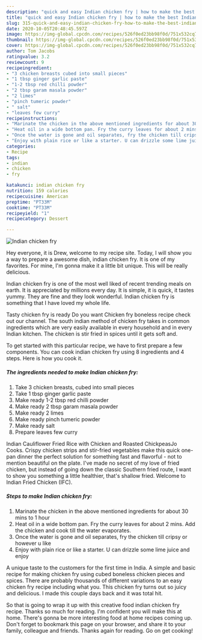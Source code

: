```yaml
---
description: "quick and easy Indian chicken fry | how to make the best Indian chicken fry"
title: "quick and easy Indian chicken fry | how to make the best Indian chicken fry"
slug: 315-quick-and-easy-indian-chicken-fry-how-to-make-the-best-indian-chicken-fry
date: 2020-10-05T20:48:45.597Z
image: https://img-global.cpcdn.com/recipes/526f0ed23bb98f0d/751x532cq70/indian-chicken-fry-recipe-main-photo.jpg
thumbnail: https://img-global.cpcdn.com/recipes/526f0ed23bb98f0d/751x532cq70/indian-chicken-fry-recipe-main-photo.jpg
cover: https://img-global.cpcdn.com/recipes/526f0ed23bb98f0d/751x532cq70/indian-chicken-fry-recipe-main-photo.jpg
author: Tom Jacobs
ratingvalue: 3.2
reviewcount: 9
recipeingredient:
- "3 chicken breasts cubed into small pieces"
- "1 tbsp ginger garlic paste"
- "1-2 tbsp red chilli powder"
- "2 tbsp garam masala powder"
- "2 limes"
- "pinch tumeric powder"
- " salt"
- "leaves few curry"
recipeinstructions:
- "Marinate the chicken in the above mentioned ingredients for about 30 mins to 1 hour"
- "Heat oil in a wide bottom pan. Fry the curry leaves for about 2 mins. Add the chicken and cook till the water evaporates."
- "Once the water is gone and oil separates, fry the chicken till cripsy or however u like"
- "Enjoy with plain rice or like a starter. U can drizzle some lime juice and enjoy"
categories:
- Recipe
tags:
- indian
- chicken
- fry

katakunci: indian chicken fry 
nutrition: 159 calories
recipecuisine: American
preptime: "PT33M"
cooktime: "PT33M"
recipeyield: "1"
recipecategory: Dessert

---
```



![Indian chicken fry](https://img-global.cpcdn.com/recipes/526f0ed23bb98f0d/751x532cq70/indian-chicken-fry-recipe-main-photo.jpg)

Hey everyone, it is Drew, welcome to my recipe site. Today, I will show you a way to prepare a awesome dish, indian chicken fry. It is one of my favorites. For mine, I'm gonna make it a little bit unique. This will be really delicious.

Indian chicken fry is one of the most well liked of recent trending meals on earth. It is appreciated by millions every day. It is simple, it is quick, it tastes yummy. They are fine and they look wonderful. Indian chicken fry is something that I have loved my whole life.

Tasty chicken fry is ready Do you want Chicken fry boneless recipe check out our channel. The south indian method of chicken fry takes in common ingredients which are very easily available in every household and in every Indian kitchen. The chicken is stir fried in spices until it gets soft and.


To get started with this particular recipe, we have to first prepare a few components. You can cook indian chicken fry using 8 ingredients and 4 steps. Here is how you cook it.

<!--inarticleads1-->

##### The ingredients needed to make Indian chicken fry:

1. Take 3 chicken breasts, cubed into small pieces
1. Take 1 tbsp ginger garlic paste
1. Make ready 1-2 tbsp red chilli powder
1. Make ready 2 tbsp garam masala powder
1. Make ready 2 limes
1. Make ready pinch tumeric powder
1. Make ready  salt
1. Prepare leaves few curry


Indian Cauliflower Fried Rice with Chicken and Roasted ChickpeasJo Cooks. Crispy chicken strips and stir-fried vegetables make this quick one-pan dinner the perfect solution for something fast and flavorful - not to mention beautiful on the plate. I&#39;ve made no secret of my love of fried chicken, but instead of going down the classic Southern fried route, I want to show you something a little healthier, that&#39;s shallow fried. Welcome to Indian Fried Chicken (IFC). 

<!--inarticleads2-->

##### Steps to make Indian chicken fry:

1. Marinate the chicken in the above mentioned ingredients for about 30 mins to 1 hour
1. Heat oil in a wide bottom pan. Fry the curry leaves for about 2 mins. Add the chicken and cook till the water evaporates.
1. Once the water is gone and oil separates, fry the chicken till cripsy or however u like
1. Enjoy with plain rice or like a starter. U can drizzle some lime juice and enjoy


A unique taste to the customers for the first time in India. A simple and basic recipe for making chicken fry using cubed boneless chicken pieces and spices. There are probably thousands of different variations to an easy chicken fry recipe including what you. This chicken fry turns out so juicy and delicious. I made this couple days back and it was total hit. 

So that is going to wrap it up with this creative food indian chicken fry recipe. Thanks so much for reading. I'm confident you will make this at home. There's gonna be more interesting food at home recipes coming up. Don't forget to bookmark this page on your browser, and share it to your family, colleague and friends. Thanks again for reading. Go on get cooking!
